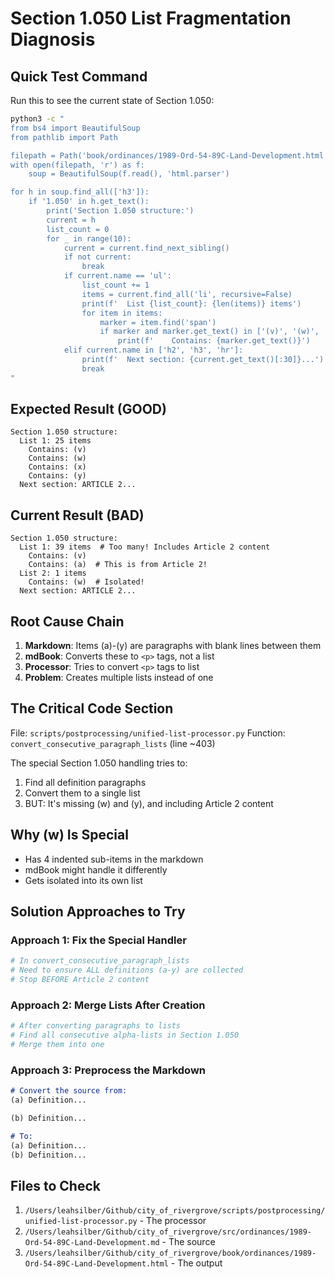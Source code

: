 # Section 1.050 List Fragmentation Diagnosis

## Quick Test Command
Run this to see the current state of Section 1.050:
```bash
python3 -c "
from bs4 import BeautifulSoup
from pathlib import Path

filepath = Path('book/ordinances/1989-Ord-54-89C-Land-Development.html')
with open(filepath, 'r') as f:
    soup = BeautifulSoup(f.read(), 'html.parser')

for h in soup.find_all(['h3']):
    if '1.050' in h.get_text():
        print('Section 1.050 structure:')
        current = h
        list_count = 0
        for _ in range(10):
            current = current.find_next_sibling()
            if not current:
                break
            if current.name == 'ul':
                list_count += 1
                items = current.find_all('li', recursive=False)
                print(f'  List {list_count}: {len(items)} items')
                for item in items:
                    marker = item.find('span')
                    if marker and marker.get_text() in ['(v)', '(w)', '(x)', '(y)', '(a)']:
                        print(f'    Contains: {marker.get_text()}')
            elif current.name in ['h2', 'h3', 'hr']:
                print(f'  Next section: {current.get_text()[:30]}...')
                break
"
```

## Expected Result (GOOD)
```
Section 1.050 structure:
  List 1: 25 items
    Contains: (v)
    Contains: (w)
    Contains: (x)
    Contains: (y)
  Next section: ARTICLE 2...
```

## Current Result (BAD)
```
Section 1.050 structure:
  List 1: 39 items  # Too many! Includes Article 2 content
    Contains: (v)
    Contains: (a)  # This is from Article 2!
  List 2: 1 items
    Contains: (w)  # Isolated!
  Next section: ARTICLE 2...
```

## Root Cause Chain
1. **Markdown**: Items (a)-(y) are paragraphs with blank lines between them
2. **mdBook**: Converts these to `<p>` tags, not a list
3. **Processor**: Tries to convert `<p>` tags to list
4. **Problem**: Creates multiple lists instead of one

## The Critical Code Section
File: `scripts/postprocessing/unified-list-processor.py`
Function: `convert_consecutive_paragraph_lists` (line ~403)

The special Section 1.050 handling tries to:
1. Find all definition paragraphs
2. Convert them to a single list
3. BUT: It's missing (w) and (y), and including Article 2 content

## Why (w) Is Special
- Has 4 indented sub-items in the markdown
- mdBook might handle it differently
- Gets isolated into its own list

## Solution Approaches to Try

### Approach 1: Fix the Special Handler
```python
# In convert_consecutive_paragraph_lists
# Need to ensure ALL definitions (a-y) are collected
# Stop BEFORE Article 2 content
```

### Approach 2: Merge Lists After Creation
```python
# After converting paragraphs to lists
# Find all consecutive alpha-lists in Section 1.050
# Merge them into one
```

### Approach 3: Preprocess the Markdown
```markdown
# Convert the source from:
(a) Definition...

(b) Definition...

# To:
(a) Definition...
(b) Definition...
```

## Files to Check
1. `/Users/leahsilber/Github/city_of_rivergrove/scripts/postprocessing/unified-list-processor.py` - The processor
2. `/Users/leahsilber/Github/city_of_rivergrove/src/ordinances/1989-Ord-54-89C-Land-Development.md` - The source
3. `/Users/leahsilber/Github/city_of_rivergrove/book/ordinances/1989-Ord-54-89C-Land-Development.html` - The output